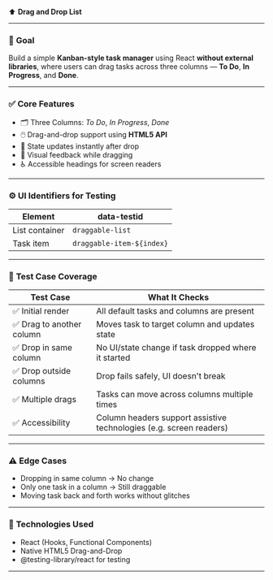 ⬆️ **Drag and Drop List**

---

### 🧠 **Goal**

Build a simple **Kanban-style task manager** using React **without external libraries**, where users can drag tasks across three columns — **To Do**, **In Progress**, and **Done**.

---

### ✅ **Core Features**

* 🗂️ Three Columns: *To Do*, *In Progress*, *Done*
* 🖱️ Drag-and-drop support using **HTML5 API**
* 🔄 State updates instantly after drop
* 🎨 Visual feedback while dragging
* ♿ Accessible headings for screen readers

---

### ⚙️ **UI Identifiers for Testing**

| Element        | data-testid               |
| -------------- | ------------------------- |
| List container | `draggable-list`          |
| Task item      | `draggable-item-${index}` |

---

### 🧪 **Test Case Coverage**

| Test Case                | What It Checks                                                      |
| ------------------------ | ------------------------------------------------------------------- |
| ✅ Initial render         | All default tasks and columns are present                           |
| ✅ Drag to another column | Moves task to target column and updates state                       |
| ✅ Drop in same column    | No UI/state change if task dropped where it started                 |
| ✅ Drop outside columns   | Drop fails safely, UI doesn't break                                 |
| ✅ Multiple drags         | Tasks can move across columns multiple times                        |
| ✅ Accessibility          | Column headers support assistive technologies (e.g. screen readers) |

---

### ⚠️ **Edge Cases**

* Dropping in same column → No change
* Only one task in a column → Still draggable
* Moving task back and forth works without glitches

---

### 🧰 **Technologies Used**

* React (Hooks, Functional Components)
* Native HTML5 Drag-and-Drop
* @testing-library/react for testing

---


